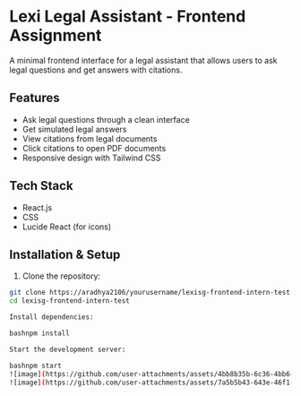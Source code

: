 # Lexi Legal Assistant - Frontend Assignment

A minimal frontend interface for a legal assistant that allows users to ask legal questions and get answers with citations.

## Features

- Ask legal questions through a clean interface
- Get simulated legal answers
- View citations from legal documents
- Click citations to open PDF documents
- Responsive design with Tailwind CSS

## Tech Stack

- React.js
- CSS
- Lucide React (for icons)

## Installation & Setup

1. Clone the repository:
```bash
git clone https://aradhya2106/yourusername/lexisg-frontend-intern-test.git
cd lexisg-frontend-intern-test

Install dependencies:

bashnpm install

Start the development server:

bashnpm start
![image](https://github.com/user-attachments/assets/4bb8b35b-6c36-4bb6-86bb-9923e030f9b9)
![image](https://github.com/user-attachments/assets/7a5b5b43-643e-46f1-849e-7da6fb1a9d6b)

